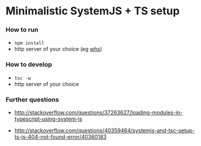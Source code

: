 
# Minimalistic SystemJS + TS setup


### How to run

 - ```npm install```
 - http server of your choice (eg [whs](https://www.npmjs.com/package/watch-http-server))
 
### How to develop

 - ```tsc -w```
 - http server of your choice 


### Further questions

 - http://stackoverflow.com/questions/37263627/loading-modules-in-typescript-using-system-js
   
 - http://stackoverflow.com/questions/40359464/systemjs-and-tsc-setup-ts-js-404-not-found-error/40360183
